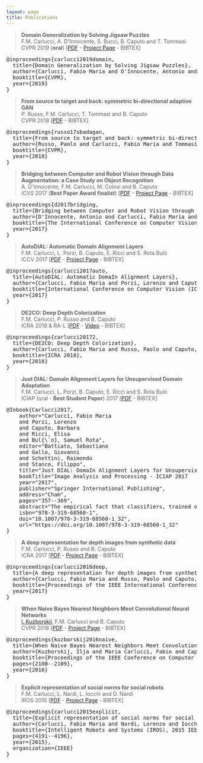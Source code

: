 ```yaml
---
layout: page
title: Publications
---
```

> **Domain Generalization by Solving Jigsaw Puzzles**  
F.M. Carlucci, A. D'Innocente, S. Bucci, B. Caputo and T. Tommasi  
CVPR 2019 (**oral**) [<a href="https://arxiv.org/pdf/1903.06864">PDF</a> - <a href="https://github.com/fmcarlucci/JigenDG">Project Page</a> - <span class="bibtex">BIBTEX</span>]

<pre class="bibitem">
@inproceedings{carlucci2019domain,
  title={Domain Generalization by Solving Jigsaw Puzzles},
  author={Carlucci, Fabio Maria and D'Innocente, Antonio and Bucci, Silvia and Caputo, Barbara and Tommasi, Tatiana},
  booktitle={CVPR},
  year={2019}
}
</pre>


> **From source to target and back: symmetric bi-directional adaptive GAN**  
P. Russo, F.M. Carlucci, T. Tommasi and B. Caputo  
CVPR 2018 [<a href="https://arxiv.org/pdf/1705.08824">PDF</a> - <span class="bibtex">BIBTEX</span>]

<pre class="bibitem">
@inproceedings{russo17sbadagan,
  title={From source to target and back: symmetric bi-directional adaptive GAN},
  author={Russo, Paolo and Carlucci, Fabio Maria and Tommasi, Tatiana and Caputo, Barbara},
  booktitle={CVPR},
  year={2018}
}
</pre>

> **Bridging between Computer and Robot Vision through Data Augmentation: a Case Study on Object Recognition**  
A. D'Innocente, F.M. Carlucci, M. Colosi and B. Caputo  
ICVS 2017 (**Best Paper Award finalist**) [<a href="https://arxiv.org/pdf/1705.02139">PDF</a> - <a href="https://sites.google.com/view/robocrop/">Project Page</a> - <span class="bibtex">BIBTEX</span>]

<pre class="bibitem">
@inproceedings{d2017bridging,
  title={Bridging between Computer and Robot Vision through Data Augmentation: a Case Study on Object Recognition},
  author={D'Innocente, Antonio and Carlucci, Fabio Maria and Colosi, Mirco and Caputo, Barbara},
  booktitle={The International Conference on Computer Vision Systems, ICVS},
  year={2017}
}
</pre>

> **AutoDIAL: Automatic DomaIn Alignment Layers**  
F.M. Carlucci, L. Porzi, B. Caputo, E. Ricci and S. Rota Bulò  
ICCV 2017 [<a href="https://arxiv.org/pdf/1704.08082">PDF</a> - <a href="https://github.com/ducksoup/autodial">Project Page</a> - <span class="bibtex">BIBTEX</span>]

<pre class="bibitem">
@inproceedings{carlucci2017auto,
  title={AutoDIAL: Automatic DomaIn Alignment Layers},
  author={Carlucci, Fabio Maria and Porzi, Lorenzo and Caputo, Barbara and Ricci, Elisa and Bulo, Samuel Rota},
  booktitle={International Conference on Computer Vision (ICCV)},
  year={2017}
}
</pre>

> **DE2CO: Deep Depth Colorization**  
F.M. Carlucci, P. Russo and B. Caputo  
ICRA 2018 & RA-L [<a href="https://arxiv.org/pdf/1703.10881">PDF</a> - <a href="https://www.youtube.com/watch?v=0AWhxpoSKP8">Video</a> - <span class="bibtex">BIBTEX</span>]

<pre class="bibitem">
@inproceedings{carlucci20172,
  title={DE2CO: Deep Depth Colorization},
  author={Carlucci, Fabio Maria and Russo, Paolo and Caputo, Barbara},
  booktitle={ICRA 2018},
  year={2018}
}
</pre>

> **Just DIAL: DomaIn Alignment Layers for Unsupervised Domain Adaptation**  
F.M. Carlucci, L. Porzi, B. Caputo, E. Ricci and S. Rota Bulò  
ICIAP (oral - **Best Student Paper**) 2017 [<a href="https://arxiv.org/pdf/1702.06332">PDF</a> - <span class="bibtex">BIBTEX</span>]

<pre class="bibitem">
@Inbook{Carlucci2017,
    author="Carlucci, Fabio Maria
    and Porzi, Lorenzo
    and Caputo, Barbara
    and Ricci, Elisa
    and Bul{\`o}, Samuel Rota",
    editor="Battiato, Sebastiano
    and Gallo, Giovanni
    and Schettini, Raimondo
    and Stanco, Filippo",
    title="Just DIAL: DomaIn Alignment Layers for Unsupervised Domain Adaptation",
    bookTitle="Image Analysis and Processing - ICIAP 2017          : 19th International Conference, Catania, Italy, September 11-15, 2017, Proceedings, Part I",
    year="2017",
    publisher="Springer International Publishing",
    address="Cham",
    pages="357--369",
    abstract="The empirical fact that classifiers, trained on given data collections, perform poorly when tested on data acquired in different settings is theoretically explained in domain adaptation through a shift among distributions of the source and target domains. Alleviating the domain shift problem, especially in the challenging setting where no labeled data are available for the target domain, is paramount for having visual recognition systems working in the wild. As the problem stems from a shift among distributions, intuitively one should try to align them. In the literature, this has resulted in a stream of works attempting to align the feature representations learned from the source and target domains by introducing appropriate regularization terms in the objective function. In this work we propose a different strategy and we act directly at the distribution level by introducing DomaIn Alignment Layers (DIAL) which reduce the domain shift by matching the source and target feature distributions to a canonical one. Our experimental evaluation, conducted on a widely used public benchmark, demonstrates the advantages of the proposed domain adaptation strategy.",
    isbn="978-3-319-68560-1",
    doi="10.1007/978-3-319-68560-1_32",
    url="https://doi.org/10.1007/978-3-319-68560-1_32"
}
</pre>

> **A deep representation for depth images from synthetic data**  
F.M. Carlucci, P. Russo and B. Caputo  
ICRA 2017 [<a href="https://arxiv.org/pdf/1609.09713">PDF</a> - <a href="https://sites.google.com/site/vandaldepthnet/">Project Page</a> - <span class="bibtex">BIBTEX</span>]

<pre class="bibitem">
@inproceedings{carlucci2016deep,
  title={A deep representation for depth images from synthetic data},
  author={Carlucci, Fabio Maria and Russo, Paolo and Caputo, Barbara},
  booktitle={Proceedings of the IEEE International Conference on Robotics and Automation, ICRA 2017},
  year={2017}
}
</pre>

> **When Naive Bayes Nearest Neighbors Meet Convolutional Neural Networks**  
[I. Kuzborskij](http://idiap.ch/~ikuzbor/), F.M. Carlucci and B. Caputo  
CVPR 2016 [<a href="http://www.cv-foundation.org/openaccess/content_cvpr_2016/papers/Kuzborskij_When_Naive_Bayes_CVPR_2016_paper.pdf">PDF</a> - <a href="https://sites.google.com/site/nbnncnn/">Project Page</a> - <span class="bibtex">BIBTEX</span>]

<pre class="bibitem">
@inproceedings{kuzborskij2016naive,
  title={When Naive Bayes Nearest Neighbors Meet Convolutional Neural Networks},
  author={Kuzborskij, Ilja and Maria Carlucci, Fabio and Caputo, Barbara},
  booktitle={Proceedings of the IEEE Conference on Computer Vision and Pattern Recognition},
  pages={2100--2109},
  year={2016}
}
</pre>

> **Explicit representation of social norms for social robots**  
F.M. Carlucci, L. Nardi, L. Iocchi and D. Nardi  
IROS 2015 [<a href="http://www.dis.uniroma1.it/~iocchi/publications/iocchi-iros15.pdf">PDF</a> - <a href="https://sites.google.com/site/socialrobotplanning/">Project Page</a> - <span class="bibtex">BIBTEX</span>]

<pre class="bibitem">
@inproceedings{carlucci2015explicit,
  title={Explicit representation of social norms for social robots},
  author={Carlucci, Fabio Maria and Nardi, Lorenzo and Iocchi, Luca and Nardi, Daniele},
  booktitle={Intelligent Robots and Systems (IROS), 2015 IEEE/RSJ International Conference on},
  pages={4191--4196},
  year={2015},
  organization={IEEE}
}
</pre>
<script>
$(document).ready(function(){
  $('span.bibtex').attr('title', 'Shows bibtex entry');
  $('span.bibtex').append('<img class="clipboard" src="{{ site.baseurl }}/public/images/clipboard.png"/>');
  $('span.bibtex img').attr('title', 'Copy bibtex entry'); 
  // adding target attr
  $('a:contains("PDF")').attr('target','_blank');
  $('a:contains("Project Page")').attr('target','_blank');
  // handling bibtex items
  $('span.bibtex').click(function(){
    var bibitem = $(this).parents('blockquote').next('.bibitem');
    bibitem.toggle();
  });

  $('img.clipboard').click(function(){
    var bibitem = $(this).parents('blockquote').next('.bibitem');
    copyToClipboard(bibitem.text());
    var pbloc = $(this).parents('p');
    var copiedText = $('<span> - Copied! </span>').fadeOut(2000, function(){$(this).remove()});
    pbloc.append(copiedText);
  });
});
</script>
